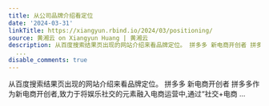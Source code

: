```yaml
---
title: 从公司品牌介绍看定位
date: '2024-03-31'
linkTitle: https://xiangyun.rbind.io/2024/03/positioning/
source: 黄湘云 on Xiangyun Huang | 黄湘云
description: 从百度搜索结果页出现的网站介绍来看品牌定位。 拼多多 新电商开创者 拼多多作为新电商开创者,致力于将娱乐社交的元素融入电商运营中,通过“社交+电商
  ...
disable_comments: true
---
```

从百度搜索结果页出现的网站介绍来看品牌定位。 拼多多 新电商开创者 拼多多作为新电商开创者,致力于将娱乐社交的元素融入电商运营中,通过“社交+电商 ...